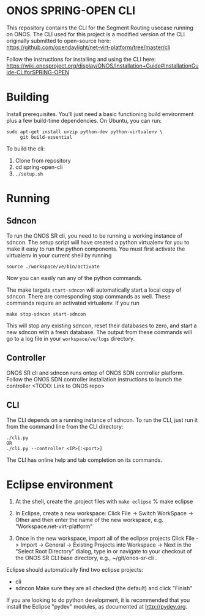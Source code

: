 ONOS SPRING-OPEN CLI
==============================

This repository contains the CLI for the Segment Routing usecase running on ONOS.
The CLI used for this project is a modified version of the CLI originally submitted to open-source here: 
https://github.com/opendaylight/net-virt-platform/tree/master/cli

Follow the instructions for installing and using the CLI here:
https://wiki.onosproject.org/display/ONOS/Installation+Guide#InstallationGuide-CLIforSPRING-OPEN


# Building #
Install prerequisites.  You'll just need a basic functioning build
environment plus a few build-time dependencies.  On Ubuntu, you can
run:

    sudo apt-get install unzip python-dev python-virtualenv \
    	 git build-essential

To build the cli:

1. Clone from repository
2. cd spring-open-cli
3. `./setup.sh`

# Running #

## Sdncon ##
To run the ONOS SR cli, you need to be running a working
instance of sdncon.  The setup script will have created
a python virtualenv for you to make it easy to run the python
components.  You must first activate the virtualenv in your current
shell by running

    source ./workspace/ve/bin/activate

Now you can easily run any of the python commands.

The make targets `start-sdncon` will
automatically start a local copy of sdncon.  There are
corresponding stop commands as well.  These commands require an
activated virtualenv.  If you run

    make stop-sdncon start-sdncon

This will stop any existing sdncon, reset their
databases to zero, and start a new sdncon with a fresh database.  The
output from these commands will go to a log file in your
`workspace/ve/logs` directory.

## Controller ##

ONOS SR cli and sdncon runs ontop of ONOS SDN controller platform. Follow the 
ONOS SDN controller installation instructions to launch the controller
<TODO: Link to ONOS repo> 

## CLI ##

The CLI depends on a running instance of sdncon.  To run the CLI, just
run it from the command line from the CLI directory:

    ./cli.py
    OR
    ./cli.py --controller <IP>[:<port>]

The CLI has online help and tab completion on its commands.

# Eclipse environment #

1) At the shell, create the .project files with `make eclipse`
% make eclipse

2) In Eclipse, create a new workspace:
Click File -> Switch WorkSpace -> Other and then enter the name of
the new workspace, e.g. "Workspace.net-virt-platform"

3) Once in the new workspace, import all of the eclipse projects
Click File -> Import -> General -> Existing Projects into Workspace
-> Next in the "Select Root Directory" dialog, type in or navigate
to your checkout of the ONOS SR CLI base directory, e.g.,
~/git/onos-sr-cli .

Eclipse should automatically find two eclipse projects: 
* cli
* sdncon
Make sure they are all checked (the default) and click "Finish"

If you are looking to do python development, it is recommended that
you install the Eclipse "pydev" modules, as documented at http://pydev.org.
